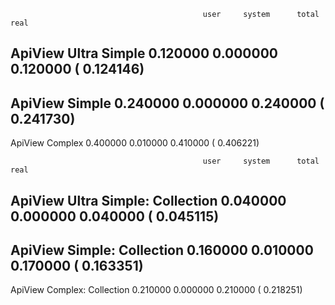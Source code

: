                                                user     system      total        real
ApiView Ultra Simple                       0.120000   0.000000   0.120000 (  0.124146)
--------------------------------------------------------------------------------------
ApiView Simple                             0.240000   0.000000   0.240000 (  0.241730)
--------------------------------------------------------------------------------------
ApiView Complex                            0.400000   0.010000   0.410000 (  0.406221)


                                               user     system      total        real
ApiView Ultra Simple: Collection           0.040000   0.000000   0.040000 (  0.045115)
--------------------------------------------------------------------------------------
ApiView Simple: Collection                 0.160000   0.010000   0.170000 (  0.163351)
--------------------------------------------------------------------------------------
ApiView Complex: Collection                0.210000   0.000000   0.210000 (  0.218251)
